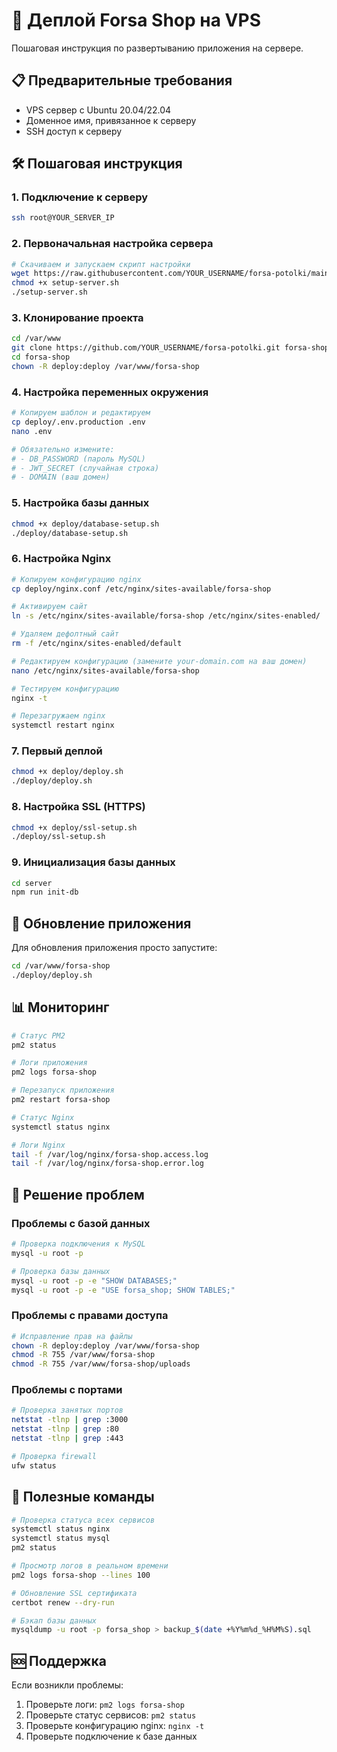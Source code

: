 # 🚀 Деплой Forsa Shop на VPS

Пошаговая инструкция по развертыванию приложения на сервере.

## 📋 Предварительные требования

- VPS сервер с Ubuntu 20.04/22.04
- Доменное имя, привязанное к серверу
- SSH доступ к серверу

## 🛠️ Пошаговая инструкция

### 1. Подключение к серверу

```bash
ssh root@YOUR_SERVER_IP
```

### 2. Первоначальная настройка сервера

```bash
# Скачиваем и запускаем скрипт настройки
wget https://raw.githubusercontent.com/YOUR_USERNAME/forsa-potolki/main/deploy/setup-server.sh
chmod +x setup-server.sh
./setup-server.sh
```

### 3. Клонирование проекта

```bash
cd /var/www
git clone https://github.com/YOUR_USERNAME/forsa-potolki.git forsa-shop
cd forsa-shop
chown -R deploy:deploy /var/www/forsa-shop
```

### 4. Настройка переменных окружения

```bash
# Копируем шаблон и редактируем
cp deploy/.env.production .env
nano .env

# Обязательно измените:
# - DB_PASSWORD (пароль MySQL)
# - JWT_SECRET (случайная строка)
# - DOMAIN (ваш домен)
```

### 5. Настройка базы данных

```bash
chmod +x deploy/database-setup.sh
./deploy/database-setup.sh
```

### 6. Настройка Nginx

```bash
# Копируем конфигурацию nginx
cp deploy/nginx.conf /etc/nginx/sites-available/forsa-shop

# Активируем сайт
ln -s /etc/nginx/sites-available/forsa-shop /etc/nginx/sites-enabled/

# Удаляем дефолтный сайт
rm -f /etc/nginx/sites-enabled/default

# Редактируем конфигурацию (замените your-domain.com на ваш домен)
nano /etc/nginx/sites-available/forsa-shop

# Тестируем конфигурацию
nginx -t

# Перезагружаем nginx
systemctl restart nginx
```

### 7. Первый деплой

```bash
chmod +x deploy/deploy.sh
./deploy/deploy.sh
```

### 8. Настройка SSL (HTTPS)

```bash
chmod +x deploy/ssl-setup.sh
./deploy/ssl-setup.sh
```

### 9. Инициализация базы данных

```bash
cd server
npm run init-db
```

## 🔄 Обновление приложения

Для обновления приложения просто запустите:

```bash
cd /var/www/forsa-shop
./deploy/deploy.sh
```

## 📊 Мониторинг

```bash
# Статус PM2
pm2 status

# Логи приложения
pm2 logs forsa-shop

# Перезапуск приложения
pm2 restart forsa-shop

# Статус Nginx
systemctl status nginx

# Логи Nginx
tail -f /var/log/nginx/forsa-shop.access.log
tail -f /var/log/nginx/forsa-shop.error.log
```

## 🐛 Решение проблем

### Проблемы с базой данных

```bash
# Проверка подключения к MySQL
mysql -u root -p

# Проверка базы данных
mysql -u root -p -e "SHOW DATABASES;"
mysql -u root -p -e "USE forsa_shop; SHOW TABLES;"
```

### Проблемы с правами доступа

```bash
# Исправление прав на файлы
chown -R deploy:deploy /var/www/forsa-shop
chmod -R 755 /var/www/forsa-shop
chmod -R 755 /var/www/forsa-shop/uploads
```

### Проблемы с портами

```bash
# Проверка занятых портов
netstat -tlnp | grep :3000
netstat -tlnp | grep :80
netstat -tlnp | grep :443

# Проверка firewall
ufw status
```

## 📝 Полезные команды

```bash
# Проверка статуса всех сервисов
systemctl status nginx
systemctl status mysql
pm2 status

# Просмотр логов в реальном времени
pm2 logs forsa-shop --lines 100

# Обновление SSL сертификата
certbot renew --dry-run

# Бэкап базы данных
mysqldump -u root -p forsa_shop > backup_$(date +%Y%m%d_%H%M%S).sql
```

## 🆘 Поддержка

Если возникли проблемы:

1. Проверьте логи: `pm2 logs forsa-shop`
2. Проверьте статус сервисов: `pm2 status`
3. Проверьте конфигурацию nginx: `nginx -t`
4. Проверьте подключение к базе данных
